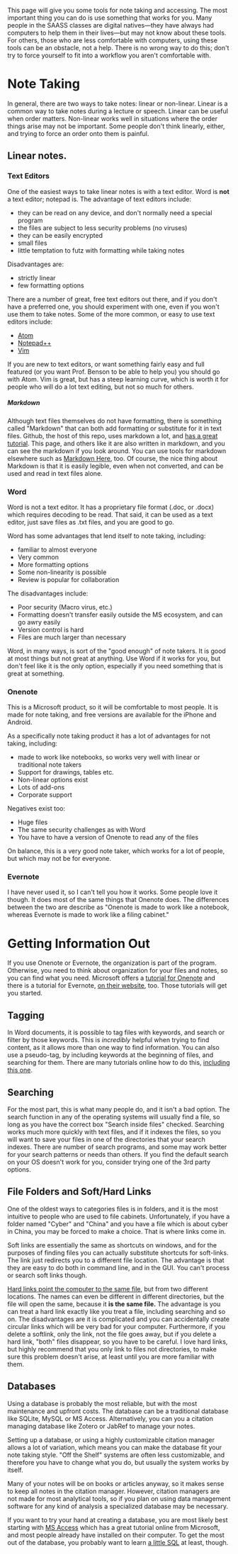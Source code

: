 This page will give you some tools for note taking and accessing.
The most important thing you can do is use something that works for you.
Many people in the SAASS classes are digital natives&mdash;they have always had computers to help them in their lives&mdash;but may not know about these tools.
For others, those who are less comfortable with computers, using these tools can be an obstacle, not a help.
There is no wrong way to do this; don't try to force yourself to fit into a workflow you aren't comfortable with.

# Note Taking
In general, there are two ways to take notes: linear or non-linear.
Linear is a common way to take notes during a lecture or speech.
Linear can be useful when order matters.
Non-linear works well in situations where the order things arise may not be important.
Some people don't think linearly, either, and trying to force an order onto them is painful.

## Linear notes.

### Text Editors

One of the easiest ways to take linear notes is with a text editor.
Word is **not** a text editor; notepad  is.
The advantage of text editors include:
  * they can be read on any device, and don't normally need a special program
  * the files are subject to less security problems (no viruses)
  * they can be easily encrypted
  * small files
  * little temptation to futz with formatting while taking notes

Disadvantages are:
  * strictly linear
  * few formatting options
 
There are a number of great, free text editors out there, and if you don't have a preferred one, you should experiment with one, even if you won't use them to take notes.
Some of the more common, or easy to use text editors include:

  * [Atom](https://atom.io/) 
  * [Notepad++](https://notepad-plus-plus.org/)
  * [Vim](http://www.vim.org/)
 
If you are new to text editors, or want something fairly easy and full featured (or you want Prof. Benson to be able to help you) you should go with Atom.
Vim is great, but has a steep learning curve, which is worth it for people who will do a lot text editing, but not so much for others.

##### Markdown

Although text files themselves do not have formatting, there is something called "Markdown" that can both add formatting or substitute for it in text files.
Github, the host of this repo, uses markdown a lot, and [has a great tutorial](https://guides.github.com/features/mastering-markdown/).
This page, and others like it are also written in markdown, and you can see the markdown if you look around.
You can use tools for markdown elsewhere such as [Markdown Here](http://markdown-here.com/), too.
Of course, the nice thing about Markdown is that it is easily legible, even when not converted, and can be used and read in text files alone.

### Word

Word is not a text editor.
It has a proprietary file format (.doc, or .docx) which requires decoding to be read.
That said, it can be used as a text editor, just save files as .txt files, and you are good to go.

Word has some advantages that lend itself to note taking, including:
  * familiar to almost everyone
  * Very common
  * More formatting options
  * Some non-linearity is possible
  * Review is popular for collaboration
 
 The disadvantages include:
   * Poor security (Macro virus, etc.)
   * Formatting doesn't transfer easily outside the MS ecosystem, and can go awry easily
   * Version control is hard
   * Files are much larger than necessary



Word, in many ways, is sort of the "good enough" of note takers.
It is good at most things but not great at anything.
Use Word if it works for you, but don't feel like it is the only option, especially if you need something that is great at something.

### Onenote

This is a Microsoft product, so it will be comfortable to most people.
It is made for note taking, and free versions are available for the iPhone and Android.

As a specifically note taking product it has a lot of advantages for not taking, including:
  * made to work like notebooks, so works very well with linear or traditional note takers
  * Support for drawings, tables etc.
  * Non-linear options exist
  * Lots of add-ons
  * Corporate support

Negatives exist too:
  * Huge files
  * The same security challenges as with Word
  * You have to have a version of Onenote to read any of the files

On balance, this is a very good note taker, which works for a lot of people, but which may not be for everyone.

### Evernote

I have never used it, so I can't tell you how it works.
Some people love it though.
It does most of the same things that Onenote does.
The differences between the two are describe as "Onenote is made to work like a notebook, whereas Evernote is made to work like a filing cabinet."

# Getting Information Out

If you use Onenote or Evernote, the organization is part of the program. 
Otherwise, you need to think about organization for your files and notes, so you can find what you need.
Microsoft offers a [tutorial for Onenote][onenote] and there is a tutorial for Evernote, [on their website][evernote], too.
Those tutorials will get you started.

## Tagging

In Word documents, it is possible to tag files with keywords, and search or filter by those keywords.
This is *incredibly* helpful when trying to find content, as it allows more than one way to find information.
You can also use a pseudo-tag, by including keywords at the beginning of files, and searching for them.
There are many tutorials online how to do this, [including this one][tagging].

## Searching
For the most part, this is what many people do, and it isn't a bad option.
The search function in any of the operating systems will usually find a file, so long as you have the correct box "Search inside files" checked.
Searching works much more quickly with text files, and if it indexes the files, so you will want to save your files in one of the directories that your search indexes.
There are number of search programs, and some may work better for your search patterns or needs than others.
If you find the default search on your OS doesn't work for you, consider trying one of the 3rd party options.

## File Folders and Soft/Hard Links

One of the oldest ways to categories files is in folders, and it is the most intuitive to people who are used to file cabinets. 
Unfortunately, if you have a folder named "Cyber" and "China" and you have a file which is about cyber in China, you may be forced to make a choice.
That is where links come in.

Soft links are essentially the same as shortcuts on windows, and for the purposes of finding files you can actually substitute shortcuts for soft-links.
The link just redirects you to a different file location.
The advantage is that they are easy to do both in command line, and in the GUI.
You can't process or search soft links though.

[Hard links point the computer to the same file](https://msdn.microsoft.com/en-us/library/windows/desktop/aa365006(v=vs.85).aspx), but from two different locations.
The names can even be different in different directories, but the file will open the same, because it **is the same file.**
The advantage is you can treat a hard link exactly like you treat a file, including searching and so on.
The disadvantages are it is complicated and you can accidentally create circular links which will be very bad for your computer.
Furthermore, if you delete a softlink, only the link, not the file goes away, but if you delete a hard link, "both" files disappear, so you have to be careful.
I love hard links, but highly recommend that you only link to files not directories, to make sure this problem doesn't arise, at least until you are more familiar with them.


## Databases

Using a database is probably the most reliable, but with the most maintenance and upfront costs.
The database can be a traditional database like SQLite, MySQL or MS Access.
Alternatively, you can you a citation managing database like Zotero or JabRef to manage your notes.

Setting up a database, or using a highly customizable citation manager allows a lot of variation, which means you can make the database fit your note taking style.
"Off the Shelf" systems are often less customizable, and therefore you have to change what you do, but usually the system works by itself.

Many of your notes will be on books or articles anyway, so it makes sense to keep all notes in the citation manager.
However, citation managers are not made for most analytical tools, so if you plan on using data management software for any kind of analysis a specialized database may be necessary.

If you want to try your hand at creating a database, you are most likely best starting with [MS Access][access] which has a great tutorial online from Microsoft, and most people already have installed on their computer.
To get the most out of the database, you probably want to learn [a little SQL][sql] at least, though.



  [onenote]: https://support.office.com/en-us/article/OneNote-2016-training-51d1d95b-bdf4-48df-acad-a3331dec8f97
  [evernote]: https://help.evernote.com/hc/en-us/categories/10681-Tips-Tutorials
  [tagging]: https://wordribbon.tips.net/T005952_Using_Tags_with_Document_Files.html
  [access]: https://support.office.com/en-us/article/Access-2013-videos-and-tutorials-a4bd10ea-d5f4-40c5-8b37-d254561f8bce
  [sql]: https://www.w3schools.com/SQL/deFault.asp
